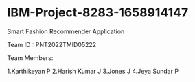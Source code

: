 # IBM-Project-8283-1658914147
Smart Fashion Recommender Application

Team ID : PNT2022TMID05222

Team Members:

1.Karthikeyan P
2.Harish Kumar J
3.Jones J
4.Jeya Sundar P
